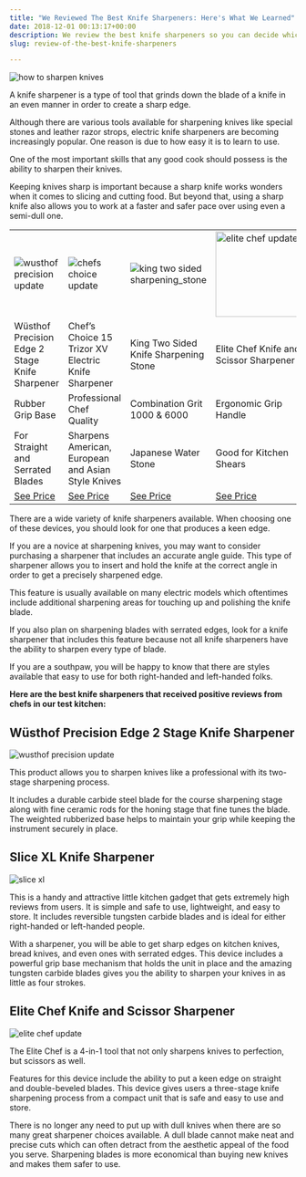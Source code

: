 ```yaml
---
title: "We Reviewed The Best Knife Sharpeners: Here's What We Learned"
date: 2018-12-01 00:13:17+00:00
description: We review the best knife sharpeners so you can decide which is right for you. Different types of knife sharpening tools are good for different purposes.
slug: review-of-the-best-knife-sharpeners

---
```


<img src="https://www.doorwaysmagazine.com/wp-content/uploads/how_to_sharpen_knives.jpg" alt="how to sharpen knives">
<p>A knife sharpener is a type of tool that grinds down the blade of a knife in an even manner in order to create a sharp edge. </p>
<p>Although there are various tools available for sharpening knives like special stones and leather razor strops, electric knife sharpeners are becoming increasingly popular. One reason is due to how easy it is to learn to use. </p>
<p>One of the most important skills that any good cook should possess is the ability to sharpen their knives. </p>
<p>Keeping knives sharp is important because a sharp knife works wonders when it comes to slicing and cutting food. But beyond that, using a sharp knife also allows you to work at a faster and safer pace over using even a semi-dull one. </p>
<table><tr><td><img src="https://www.doorwaysmagazine.com/wp-content/uploads/wusthof_precision_update-150x150.jpg" alt="wusthof precision update" ></td>
<td><img src="https://www.doorwaysmagazine.com/wp-content/uploads/chefs_choice_update-150x150.jpg" alt="chefs choice update"></td>
<td><img src="https://www.doorwaysmagazine.com/wp-content/uploads/king_two_sided_sharpening_stone-150x150.jpg" alt="king two sided sharpening_stone"></td>
<td><img src="https://www.doorwaysmagazine.com/wp-content/uploads/elite_chef_update-150x150.jpg" alt="elite chef update" width="150" height="150"></td>
</tr><tr><td>Wüsthof Precision Edge 2 Stage Knife Sharpener</td>
<td>Chef’s Choice 15 Trizor XV Electric Knife Sharpener</td>
<td>King Two Sided Knife Sharpening Stone</td>
<td>Elite Chef Knife and Scissor Sharpener</td>
</tr><tr><td>Rubber Grip Base</td>
<td>Professional Chef Quality</td>
<td>Combination Grit 1000 &amp; 6000</td>
<td>Ergonomic Grip Handle</td>
</tr><tr><td>For Straight and Serrated Blades</td>
<td>Sharpens American, European and Asian Style Knives</td>
<td>Japanese Water Stone</td>
<td>Good for Kitchen Shears</td>
</tr><tr><td><a href="https://www.doorwaysmagazine.com/product/B003TWNZ08/US/doorways-20/" rel="nofollow" target="_blank">See Price</a></td>
<td><a href="https://www.doorwaysmagazine.com/product/B0018RSEMU/US/doorways-20/" rel="nofollow" target="_blank">See Price</a></td>
<td><a href="https://www.doorwaysmagazine.com/product/B001DT1X9O/US/doorways-20/" rel="nofollow" target="_blank">See Price</a></td>
<td><a href="https://www.doorwaysmagazine.com/product/B00TUKTV7Y/US/doorways-20/" rel="nofollow" target="_blank">See Price</a></td>
</tr></table><p>There are a wide variety of knife sharpeners available. When choosing one of these devices, you should look for one that produces a keen edge. </p>
<p>If you are a novice at sharpening knives, you may want to consider purchasing a sharpener that includes an accurate angle guide. This type of sharpener allows you to insert and hold the knife at the correct angle in order to get a precisely sharpened edge. </p>
<p>This feature is usually available on many electric models which oftentimes include additional sharpening areas for touching up and polishing the knife blade.</p>
<p>If you also plan on sharpening blades with serrated edges, look for a knife sharpener that includes this feature because not all knife sharpeners have the ability to sharpen every type of blade. </p>
<p>If you are a southpaw, you will be happy to know that there are styles available that easy to use for both right-handed and left-handed folks. </p>
<p><strong>Here are the best knife sharpeners that received positive reviews from chefs in our test kitchen:</strong></p>
<h2>Wüsthof Precision Edge 2 Stage Knife Sharpener</h2>
<img src="https://www.doorwaysmagazine.com/wp-content/uploads/wusthof_precision_update" alt="wusthof precision update" >
<p>This product allows you to sharpen knives like a professional with its two-stage sharpening process. </p>
<p>It includes a durable carbide steel blade for the course sharpening stage along with fine ceramic rods for the honing stage that fine tunes the blade. The weighted rubberized base helps to maintain your grip while keeping the instrument securely in place. </p>
<h2>Slice XL Knife Sharpener</h2>
<img src="https://www.doorwaysmagazine.com/wp-content/uploads/slice_xl-150x150.jpg" alt="slice xl" >
<p>This is a handy and attractive little kitchen gadget that gets extremely high reviews from users. It is simple and safe to use, lightweight, and easy to store. It includes reversible tungsten carbide blades and is ideal for either right-handed or left-handed people. </p>
<p>With a sharpener, you will be able to get sharp edges on kitchen knives, bread knives, and even ones with serrated edges. This device includes a powerful grip base mechanism that holds the unit in place and the amazing tungsten carbide blades gives you the ability to sharpen your knives in as little as four strokes.</p>
<h2>Elite Chef Knife and Scissor Sharpener</h2>
<img src="https://www.doorwaysmagazine.com/wp-content/uploads/elite_chef_update.jpg" alt="elite chef update">
<p>The Elite Chef is a 4-in-1 tool that not only sharpens knives to perfection, but scissors as well. </p>
<p>Features for this device include the ability to put a keen edge on straight and double-beveled blades. This device gives users a three-stage knife sharpening process from a compact unit that is safe and easy to use and store. </p>
<p>There is no longer any need to put up with dull knives when there are so many great sharpener choices available. A dull blade cannot make neat and precise cuts which can often detract from the aesthetic appeal of the food you serve. Sharpening blades is more economical than buying new knives and makes them safer to use. </p>
